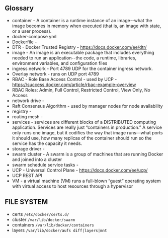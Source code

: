 ## Glossary

* container - A container is a runtime instance of an image--what the image becomes in memory when executed (that is, an image with state, or a user process).
* docker-compose yml
* Dockerfile -
* DTR - Docker Trusted Registry - https://docs.docker.com/ee/dtr/
* image - An image is an executable package that includes everything needed to run an application--the code, a runtime, libraries, environment variables, and configuration files
* ingress  network - Port 4789 UDP for the container ingress network.
* Overlay network - runs on UDP port 4789
* RBAC - Role Base Access Control - used by UCP -  https://success.docker.com/article/rbac-example-overview
* RBAC Roles: Admin, Full Control, Restricted Control, View Only, No Access
* network drive -
* Raft Consensus Algorithm - used by manager nodes for node availability
* registry -
* routing mesh -  
* services - services are different blocks of a DISTRIBUTED computing application. Services are really just “containers in production.” A service only runs one image, but it codifies the way that image runs—what ports it should use, how many replicas of the container should run so the service has the capacity it needs.
* storage driver -
* swarm cluster - A swarm is a group of machines that are running Docker and joined into a cluster
* swarm schedule service tasks -
* UCP - Universal Control Plane - https://docs.docker.com/ee/ucp/
* UCP REST API
* VM - a virtual machine (VM) runs a full-blown “guest” operating system with virtual access to host resources through a hypervisor


## FILE SYSTEM

* certs `/etc/docker/certs.d/`
* cluster `/var/lib/docker/swarm`
* containers `/var/lib/docker/containers`
* layers `/var/lib/docker/aufs diff|layers|mnt`
